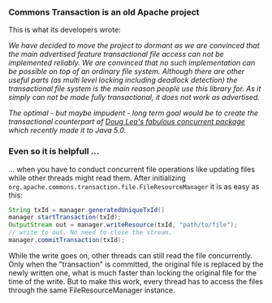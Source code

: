 
### Commons Transaction is an old Apache project

This is what its developers wrote:

<i>We have decided to move the project to dormant as we are convinced that the main
advertised feature <i>transactional file access</i> can not be implemented reliably.
We are convinced that no such implementation can be possible on top of an ordinary file system.
Although there are other useful parts (as multi
level locking including deadlock detection) the transactional file
system is the main reason people use this library for. As it simply
can not be made fully transactional, it does not work as advertised.</i>

<i>The optimal - but maybe impudent - long term goal would be to create the transactional counterpart
of <a class="externalLink" href="http://gee.cs.oswego.edu/dl/classes/EDU/oswego/cs/dl/util/concurrent/intro.html">Doug
Lea's fabulous concurrent package</a> which recently made it to Java 5.0.</i>

### Even so it is helpfull ...

... when you have to conduct concurrent file operations like updating files while other threads might read them. After initializing `org.apache.commons.transaction.file.FileResourceManager` it is as easy as this:

```java
String txId = manager.generatedUniqueTxId()
manager.startTransaction(txId);
OutputStream out = manager.writeResource(txId, "path/to/file");
// write to out. No need to close the stream.
manager.commitTransaction(txId);

```
While the write goes on, other threads can still read the file concurrently. Only when the "transaction" is committed, the original file is replaced by the newly written one, what is much faster than locking the original file for the time of the write. But to make this work, every thread has to access the files through the same FileResourceManager instance.
